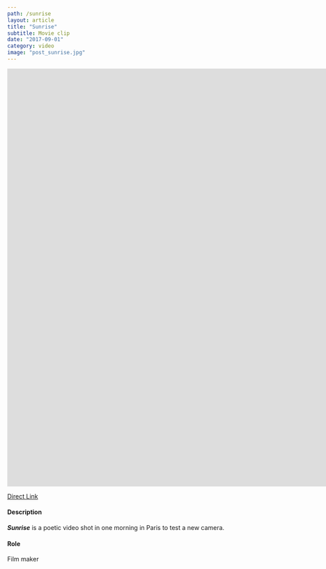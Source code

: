 ```yaml
---
path: /sunrise
layout: article
title: "Sunrise"
subtitle: Movie clip
date: "2017-09-01"
category: video
image: "post_sunrise.jpg"
---
```


<iframe width="1920" height="960" src="https://www.youtube.com/embed/-JbLUvenUJ8?rel=0" frameborder="0" allowfullscreen></iframe>

[Direct Link](https://www.youtube.com/watch?v=-JbLUvenUJ8)

#### Description
__*Sunrise*__ is a poetic video shot in one morning in Paris to test a new camera.

#### Role
Film maker
